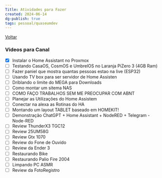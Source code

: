 ```yaml
---
Title: Atividades para Fazer
created: 2024-06-14
dg-publish: true
tags: pessoal/quaseumdev
---
```

[Voltar](1.LIFE/index)
### Videos para Canal
- [x] Instalar o Home Assistant no Proxmox
- [ ] Testando CasaOS, CosmOS e UmbrelOS no Laranja PiZero 3 (4GB Ram)
- [ ] Fazer paniel que mostra quantas pessoas estao na live (ESP32)
- [ ] Usando TV box para ser servidor de Home Assisten
- [ ] Driblando o limite do MEGA para Downloads
- [ ] Como montar um sitema NAS
- [ ] COMO FAÇO TRABALHOS SEM ME PREOCUPAR COM ABNT
- [ ] Planejar as Utilizações do Home Assistem
- [ ] Conectar na alexa as Rotinas do HA
- [ ] Montando um layout TABLET baseado em HOMEKIT!
- [ ] Demonstração ChatGPT + Home Assistant + NodeRED + Telegram - Node-RED
- [ ] Review ThunderX3 TGC12
- [ ] Review 25UM58G
- [ ] Review Gtx 1070
- [ ] Review do Fone de Ouvido
- [ ] Review da Ender 3
- [ ] Restaurando Bike
- [ ] Restaurando Palio Fire 2004
- [ ] Limpando PC ASMR
- [ ] Review da FotoRegistro